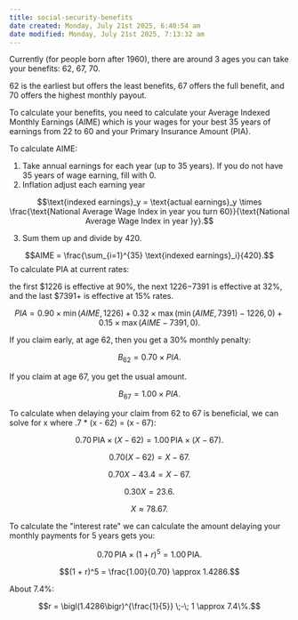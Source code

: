 ```yaml
---
title: social-security-benefits
date created: Monday, July 21st 2025, 6:40:54 am
date modified: Monday, July 21st 2025, 7:13:32 am
---
```


Currently (for people born after 1960), there are around 3 ages you can take your benefits:
62, 67, 70.

62 is the earliest but offers the least benefits, 67 offers the full benefit, and 70 offers the highest monthly payout.

To calculate your benefits, you need to calculate your Average Indexed Monthly Earnings (AIME) which is your wages for your best 35 years of earnings from 22 to 60 and your Primary Insurance Amount (PIA). 

To calculate AIME:
1. Take annual earnings for each year (up to 35 years). If you do not have 35 years of wage earning, fill with 0.
2. Inflation adjust each earning year 

$$\text{indexed earnings}_y = \text{actual earnings}_y \times \frac{\text{National Average Wage Index in year you turn 60}}{\text{National Average Wage Index in year }y}.$$

3. Sum them up and divide by 420.

$$AIME = \frac{\sum_{i=1}^{35} \text{indexed earnings}_i}{420}.$$
To calculate PIA at current rates:

the first $1226 is effective at 90%,
the next $1226-$7391 is effective at 32%,
and the last $7391+ is effective at 15% rates.

$$PIA = 0.90 \times \min(AIME,1226) + 0.32 \times \max\bigl(\min(AIME,7391) - 1226,\,0\bigr) + 0.15 \times \max(AIME - 7391,\,0).$$

If you claim early, at age 62, then you get a 30% monthly penalty:

$$B_{62} = 0.70 \times PIA.$$

If you claim at age 67, you get the usual amount.

$$B_{67} = 1.00 \times PIA.$$

To calculate when delaying your claim from 62 to 67 is beneficial, we can solve for x where .7 * (x - 62) = (x - 67):

$$0.70\,\mathrm{PIA}\times (X - 62) = 1.00\,\mathrm{PIA}\times (X - 67).$$

$$0.70 (X - 62) = X - 67.$$

$$0.70X - 43.4 = X - 67.$$

$$0.30X = 23.6.$$

$$X \approx 78.67.$$

To calculate the "interest rate" we can calculate the amount delaying your monthly payments for 5 years gets you:


$$0.70\,\mathrm{PIA} \times (1 + r)^5 = 1.00\,\mathrm{PIA}.$$



$$(1 + r)^5 = \frac{1.00}{0.70} \approx 1.4286.$$


About 7.4%:

$$r = \bigl(1.4286\bigr)^{\frac{1}{5}} \;-\; 1 \approx 7.4\%.$$
